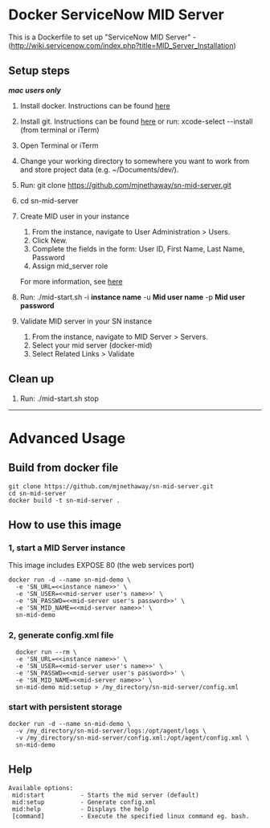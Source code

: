 # Docker ServiceNow MID Server

This is a Dockerfile to set up "ServiceNow MID Server" - (http://wiki.servicenow.com/index.php?title=MID_Server_Installation)



## Setup steps

___mac users only___

1. Install docker. Instructions can be found [here](https://docs.docker.com/docker-for-mac/install/#what-to-know-before-you-install)
2. Install git. Instructions can be found [here](https://gist.github.com/derhuerst/1b15ff4652a867391f03#file-mac-md) or run: xcode-select --install (from terminal or iTerm)
3. Open Terminal or iTerm
4. Change your working directory to somewhere you want to work from and store project data (e.g. ~/Documents/dev/). 
5. Run: git clone https://github.com/mjnethaway/sn-mid-server.git
6. cd sn-mid-server
7. Create MID user in your instance
    1. From the instance, navigate to User Administration > Users.
    2. Click New.
    3. Complete the fields in the form: User ID, First Name, Last Name, Password
    4. Assign mid_server role
    
    For more information, see [here](https://docs.servicenow.com/bundle/istanbul-servicenow-platform/page/product/mid-server/task/t_SetupMIDServerRole.html)
8. Run: ./mid-start.sh -i __instance name__ -u __Mid user name__ -p __Mid user password__
9. Validate MID server in your SN instance
    1. From the instance, navigate to MID Server > Servers.
    2. Select your mid server (docker-mid)
    3. Select Related Links > Validate

## Clean up

1. Run: ./mid-start.sh stop

- - - - 

# Advanced Usage

## Build from docker file

```
git clone https://github.com/mjnethaway/sn-mid-server.git
cd sn-mid-server
docker build -t sn-mid-server .
```

## How to use this image

### 1, start a MID Server instance

This image includes EXPOSE 80 (the web services port)

```
docker run -d --name sn-mid-demo \
  -e 'SN_URL=<<instance name>>' \
  -e 'SN_USER=<<mid-server user's name>>' \
  -e 'SN_PASSWD=<<mid-server user's password>>' \
  -e 'SN_MID_NAME=<<mid-server name>>' \
  sn-mid-demo
```

### 2, generate config.xml file

```
  docker run --rm \
  -e 'SN_URL=<<instance name>>' \
  -e 'SN_USER=<<mid-server user's name>>' \
  -e 'SN_PASSWD=<<mid-server user's password>>' \
  -e 'SN_MID_NAME=<<mid-server name>>' \
  sn-mid-demo mid:setup > /my_directory/sn-mid-server/config.xml
```

### start with persistent storage

```
docker run -d --name sn-mid-demo \
  -v /my_directory/sn-mid-server/logs:/opt/agent/logs \
  -v /my_directory/sn-mid-server/config.xml:/opt/agent/config.xml \
  sn-mid-demo
```

## Help

    Available options:
     mid:start          - Starts the mid server (default)
     mid:setup          - Generate config.xml
     mid:help           - Displays the help
     [command]          - Execute the specified linux command eg. bash.
